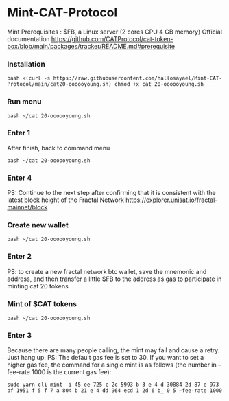 # Mint-CAT-Protocol
Mint Prerequisites : $FB, a Linux server (2 cores CPU 4 GB memory)
Official documentation https://github.com/CATProtocol/cat-token-box/blob/main/packages/tracker/README.md#prerequisite

### Installation
```
bash <(curl -s https://raw.githubusercontent.com/hallosayael/Mint-CAT-Protocol/main/cat20-oooooyoung.sh) chmod +x cat 20-oooooyoung.sh
```
### Run menu
```
bash ~/cat 20-oooooyoung.sh
```
### Enter 1
After finish, back to command menu
```
bash ~/cat 20-oooooyoung.sh
```
### Enter 4
PS: Continue to the next step after confirming that it is consistent with the latest block height of the Fractal Network https://explorer.unisat.io/fractal-mainnet/block

### Create new wallet
```
bash ~/cat 20-oooooyoung.sh
```
### Enter 2
PS: to create a new fractal network btc wallet, save the mnemonic and address, and then transfer a little $FB to the address as gas to participate in minting cat 20 tokens

### Mint of $CAT tokens
```
bash ~/cat 20-oooooyoung.sh
```
### Enter 3
Because there are many people calling, the mint may fail and cause a retry. Just hang up.
PS: The default gas fee is set to 30. If you want to set a higher gas fee, the command for a single mint is as follows (the number in –fee-rate 1000 is the current gas fee):
```
sudo yarn cli mint -i 45 ee 725 c 2c 5993 b 3 e 4 d 30884 2d 87 e 973 bf 1951 f 5 f 7 a 804 b 21 e 4 dd 964 ecd 1 2d 6 b_ 0 5 –fee-rate 1000
```
